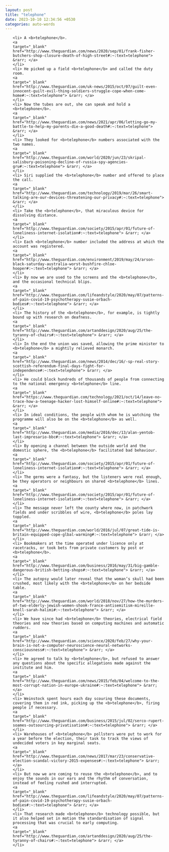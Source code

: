 ```yaml
---
layout: post
title: "telephone"
date: 2023-10-10 12:34:56 +0530
categories: auto-words
---
```

<ol>

    <li> A <b>telephone</b>.
    <a 
    target="_blank" 
    href="http://www.theguardian.com/news/2020/sep/01/frank-fisher-butchers-shop-closure-death-of-high-street#:~:text=telephone"> &rarr; </a>
    </li>
    <li> He picked up a field <b>telephone</b> and called the duty room.
    <a 
    target="_blank" 
    href="http://www.theguardian.com/uk-news/2015/oct/07/guilt-even-innocent-guilt-evil-thing-soldiers-struggle-cope-when-come-home#:~:text=telephone"> &rarr; </a>
    </li>
    <li> Now the tubes are out, she can speak and hold a <b>telephone</b>.
    <a 
    target="_blank" 
    href="http://www.theguardian.com/news/2021/apr/06/letting-go-my-battle-to-help-my-parents-die-a-good-death#:~:text=telephone"> &rarr; </a>
    </li>
    <li> They looked for <b>telephone</b> numbers associated with the two names.
    <a 
    target="_blank" 
    href="http://www.theguardian.com/world/2020/jun/23/skripal-salisbury-poisoning-decline-of-russia-spy-agencies-gru#:~:text=telephone"> &rarr; </a>
    </li>
    <li> Siri supplied the <b>telephone</b> number and offered to place the call.
    <a 
    target="_blank" 
    href="http://www.theguardian.com/technology/2019/mar/26/smart-talking-are-our-devices-threatening-our-privacy#:~:text=telephone"> &rarr; </a>
    </li>
    <li> Take the <b>telephone</b>, that miraculous device for dissolving distance.
    <a 
    target="_blank" 
    href="http://www.theguardian.com/society/2015/apr/01/future-of-loneliness-internet-isolation#:~:text=telephone"> &rarr; </a>
    </li>
    <li> Each <b>telephone</b> number included the address at which the account was registered.
    <a 
    target="_blank" 
    href="http://www.theguardian.com/environment/2019/may/24/arson-black-saturday-australia-worst-bushfire-chloe-hooper#:~:text=telephone"> &rarr; </a>
    </li>
    <li> By now we are used to the screens and the <b>telephone</b>, and the occasional technical blips.
    <a 
    target="_blank" 
    href="http://www.theguardian.com/lifeandstyle/2020/may/07/patterns-of-pain-covid-19-psychotherapy-susie-orbach-bodies#:~:text=telephone"> &rarr; </a>
    </li>
    <li> The history of the <b>telephone</b>, for example, is tightly bound up with research on deafness.
    <a 
    target="_blank" 
    href="http://www.theguardian.com/artanddesign/2020/aug/25/the-tyranny-of-chairs#:~:text=telephone"> &rarr; </a>
    </li>
    <li> In the end the union was saved, allowing the prime minister to <b>telephone</b> a mightily relieved monarch.
    <a 
    target="_blank" 
    href="http://www.theguardian.com/news/2014/dec/16/-sp-real-story-scottish-referendum-final-days-fight-for-independence#:~:text=telephone"> &rarr; </a>
    </li>
    <li> He could block hundreds of thousands of people from connecting to the national emergency <b>telephone</b> line.
    <a 
    target="_blank" 
    href="https://www.theguardian.com/technology/2021/oct/14/leave-no-trace-how-a-teenage-hacker-lost-himself-online#:~:text=telephone"> &rarr; </a>
    </li>
    <li> In ideal conditions, the people with whom he is watching the programme will also be on the <b>telephone</b> as well.
    <a 
    target="_blank" 
    href="http://www.theguardian.com/media/2016/dec/13/alan-yentob-last-impresario-bbc#:~:text=telephone"> &rarr; </a>
    </li>
    <li> By opening a channel between the outside world and the domestic sphere, the <b>telephone</b> facilitated bad behaviour.
    <a 
    target="_blank" 
    href="http://www.theguardian.com/society/2015/apr/01/future-of-loneliness-internet-isolation#:~:text=telephone"> &rarr; </a>
    </li>
    <li> The germs were a fantasy, but the listeners were real enough, be they operators or neighbours on shared <b>telephone</b> lines.
    <a 
    target="_blank" 
    href="http://www.theguardian.com/society/2015/apr/01/future-of-loneliness-internet-isolation#:~:text=telephone"> &rarr; </a>
    </li>
    <li> The message never left the county where now, in patchwork fields and under scribbles of wire, <b>telephone</b> poles lay toppled.
    <a 
    target="_blank" 
    href="http://www.theguardian.com/world/2016/jul/07/great-tide-is-britain-equipped-cope-glbal-warming#:~:text=telephone"> &rarr; </a>
    </li>
    <li> Bookmakers at the time operated under licence only at racetracks, or took bets from private customers by post or <b>telephone</b>.
    <a 
    target="_blank" 
    href="http://www.theguardian.com/business/2016/may/31/big-gamble-dangerous-british-betting-shops#:~:text=telephone"> &rarr; </a>
    </li>
    <li> The autopsy would later reveal that the woman’s skull had been crushed, most likely with the <b>telephone</b> on her bedside table.
    <a 
    target="_blank" 
    href="http://www.theguardian.com/world/2018/nov/27/how-the-murders-of-two-elderly-jewish-women-shook-france-antisemitism-mireille-knoll-sarah-halimi#:~:text=telephone"> &rarr; </a>
    </li>
    <li> We have since had <b>telephone</b> theories, electrical field theories and now theories based on computing machines and automatic rudders.
    <a 
    target="_blank" 
    href="http://www.theguardian.com/science/2020/feb/27/why-your-brain-is-not-a-computer-neuroscience-neural-networks-consciousness#:~:text=telephone"> &rarr; </a>
    </li>
    <li> He agreed to talk by <b>telephone</b>, but refused to answer any questions about the specific allegations made against the institute and him.
    <a 
    target="_blank" 
    href="http://www.theguardian.com/news/2015/feb/04/welcome-to-the-most-corrupt-nation-in-europe-ukraine#:~:text=telephone"> &rarr; </a>
    </li>
    <li> Weinstock spent hours each day scouring these documents, covering them in red ink, picking up the <b>telephone</b>, firing people if necessary.
    <a 
    target="_blank" 
    href="http://www.theguardian.com/business/2015/jul/02/serco-rupert-soames-outsourcing-privatisation#:~:text=telephone"> &rarr; </a>
    </li>
    <li> Warehouses of <b>telephone</b> pollsters were put to work for a year before the election, their task to track the views of undecided voters in key marginal seats.
    <a 
    target="_blank" 
    href="http://www.theguardian.com/news/2017/mar/23/conservative-election-scandal-victory-2015-expenses#:~:text=telephone"> &rarr; </a>
    </li>
    <li> But now we are coming to reuse the <b>telephone</b>, and to enjoy the sounds in our ears and the rhythm of conversation, instead of feeling rushed and interrupted.
    <a 
    target="_blank" 
    href="http://www.theguardian.com/lifeandstyle/2020/may/07/patterns-of-pain-covid-19-psychotherapy-susie-orbach-bodies#:~:text=telephone"> &rarr; </a>
    </li>
    <li> That research made <b>telephone</b> technology possible, but it also helped set in motion the standardisation of signal processing that was crucial to early computing.
    <a 
    target="_blank" 
    href="http://www.theguardian.com/artanddesign/2020/aug/25/the-tyranny-of-chairs#:~:text=telephone"> &rarr; </a>
    </li>